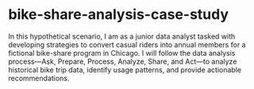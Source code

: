 # bike-share-analysis-case-study
In this hypothetical scenario, I am as a junior data analyst tasked with developing strategies to convert casual riders into annual members for a fictional bike-share program in Chicago.
I will follow the data analysis process—Ask, Prepare, Process, Analyze, Share, and Act—to analyze historical bike trip data, identify usage patterns, and provide actionable recommendations.




